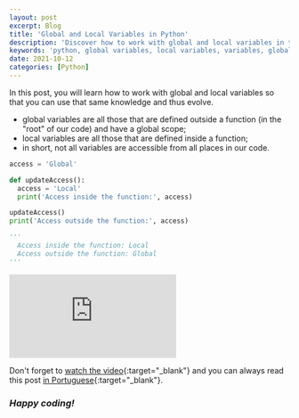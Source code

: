 ```yaml
---
layout: post
excerpt: Blog
title: 'Global and Local Variables in Python'
description: 'Discover how to work with global and local variables in the Python programming language. Get answers to your questions with the theory and examples presented.'
keywords: 'python, global variables, local variables, variables, global, local, variable, post'
date: 2021-10-12
categories: [Python]
---
```


In this post, you will learn how to work with global and local variables so that you can use that same knowledge and thus evolve.

- global variables are all those that are defined outside a function (in the "root" of our code) and have a global scope;
- local variables are all those that are defined inside a function;
- in short, not all variables are accessible from all places in our code.

```python
access = 'Global'

def updateAccess():
  access = 'Local'
  print('Access inside the function:', access)

updateAccess()
print('Access outside the function:', access)

'''
  Access inside the function: Local
  Access outside the function: Global
'''
```

<div class="video-container">
  <iframe src="https://www.youtube.com/embed/K6-_AwbMk34" frameborder="0" allowfullscreen></iframe>
</div>

Don't forget to [watch the video](https://youtu.be/K6-_AwbMk34){:target="\_blank"} and you can always read this post [in Portuguese](https://caffeinealgorithm.com/blog/variaveis-globais-e-locais-em-python/){:target="\_blank"}.

### _Happy coding!_
